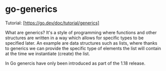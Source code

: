 # go-generics

Tutorial: [https://go.dev/doc/tutorial/generics]

What are generics? It's a style of programming where functions and other structures are written in a way which allows for specific types to be specified later. An example are data structures such as lists, where thanks to generics we can provide the specific type of elements the list will contain at the time we instantiate (create) the list.

In Go genercis have only been introduced as part of the 1.18 release.